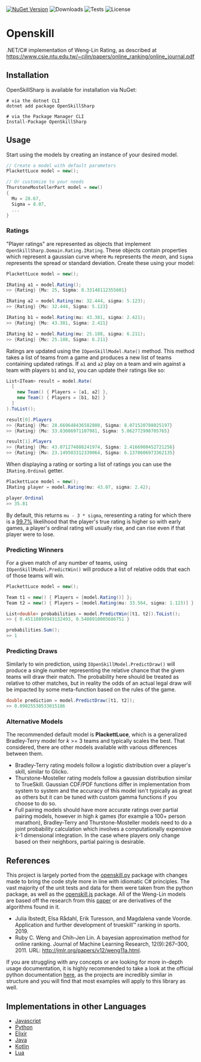 [![NuGet Version](https://img.shields.io/nuget/v/OpenSkillSharp)](https://img.shields.io/nuget/v/OpenSkillSharp)
![Downloads](https://img.shields.io/nuget/dt/OpenSkillSharp)
![Tests](https://img.shields.io/github/actions/workflow/status/myssto/OpenSkillSharp/ci.yml?label=tests)
![License](https://img.shields.io/github/license/myssto/OpenSkillSharp)

# Openskill

.NET/C# implementation of Weng-Lin Rating, as described at https://www.csie.ntu.edu.tw/~cjlin/papers/online_ranking/online_journal.pdf

## Installation

OpenSkillSharp is available for installation via NuGet:

```shell
# via the dotnet CLI
dotnet add package OpenSkillSharp

# via the Package Manager CLI
Install-Package OpenSkillSharp
```

## Usage

Start using the models by creating an instance of your desired model.

```cs
// Create a model with default parameters
PlackettLuce model = new();

// Or customize to your needs
ThurstoneMostellerPart model = new()
{
  Mu = 28.67,
  Sigma = 8.07,
  ...
}
```

### Ratings

"Player ratings" are represented as objects that implement `OpenSkillSharp.Domain.Rating.IRating`. These objects contain properties which represent a gaussian curve where `Mu` represents the _mean_, and `Sigma` represents the spread or standard deviation. Create these using your model:

```cs
PlackettLuce model = new();

IRating a1 = model.Rating();
>> {Rating} {Mu: 25, Sigma: 8.33148112355601}

IRating a2 = model.Rating(mu: 32.444, sigma: 5.123);
>> {Rating} {Mu: 32.444, Sigma: 5.123}

IRating b1 = model.Rating(mu: 43.381, sigma: 2.421);
>> {Rating} {Mu: 43.381, Sigma: 2.421}

IRating b2 = model.Rating(mu: 25.188, sigma: 6.211);
>> {Rating} {Mu: 25.188, Sigma: 6.211}
```

Ratings are updated using the `IOpenSkillModel.Rate()` method. This method takes a list of teams from a game and produces a new list of teams containing updated ratings. If `a1` and `a2` play on a team and win against a team with players `b1` and `b2`, you can update their ratings like so:

```cs
List<ITeam> result = model.Rate(
  [
    new Team() { Players = [a1, a2] },
    new Team() { Players = [b1, b2] }
  ]
).ToList();

result[0].Players
>> {Rating} {Mu: 28.669648436582808, Sigma: 8.071520788025197}
>> {Rating} {Mu: 33.83086971107981, Sigma: 5.062772998705765}

result[1].Players
>> {Rating} {Mu: 43.071274808241974, Sigma: 2.4166900452721256}
>> {Rating} {Mu: 23.149503312339064, Sigma: 6.1378606973362135}
```

When displaying a rating or sorting a list of ratings you can use the `IRating.Ordinal` getter.

```cs
PlackettLuce model = new();
IRating player = model.Rating(mu: 43.07, sigma: 2.42);

player.Ordinal
>> 35.81
```

By default, this returns `mu - 3 * sigma`, reresenting a rating for which there is a [99.7%](https://en.wikipedia.org/wiki/68–95–99.7_rule) likelihood that the player's true rating is higher so with early games, a player's ordinal rating will usually rise, and can rise even if that player were to lose.

### Predicting Winners

For a given match of any number of teams, using `IOpenSkillModel.PredictWin()` will produce a list of relative odds that each of those teams will win.

```cs
PlackettLuce model = new();

Team t1 = new() { Players = [model.Rating()] };
Team t2 = new() { Players = [model.Rating(mu: 33.564, sigma: 1.123)] };

List<double> probabilities = model.PredictWin([t1, t2]).ToList();
>> { 0.45110899943132493, 0.5488910005686751 }

probabilities.Sum();
>> 1
```

### Predicting Draws

Similarly to win prediction, using `IOpenSkillModel.PredictDraw()` will produce a single number representing the relative chance that the given teams will draw their match. The probability here should be treated as relative to other matches, but in reality the odds of an actual legal draw will be impacted by some meta-function based on the rules of the game.

```cs
double prediction = model.PredictDraw([t1, t2]);
>> 0.09025530533015186
```

### Alternative Models

The recommended default model is **PlackettLuce**, which is a generalized Bradley-Terry model for _k_ >= 3 teams and typically scales the best. That considered, there are other models available with various differences between them.

-   Bradley-Terry rating models follow a logistic distribution over a player's skill, similar to Glicko.
-   Thurstone-Mosteller rating models follow a gaussian distribution similar to TrueSkill. Gaussian CDF/PDF functions differ in implementation from system to system and the accuracy of this model isn't typically as great as others but it can be tuned with custom gamma functions if you choose to do so.
-   Full pairing models should have more accurate ratings over partial pairing models, however in high _k_ games (for example a 100+ person marathon), Bradley-Terry and Thurstone-Mosteller models need to do a joint probability calculation which involves a computationally expensive _k_-1 dimensional integration. In the case where players only change based on their neighbors, partial pairing is desirable.

## References

This project is largely ported from the [openskill.py](https://github.com/vivekjoshy/openskill.py) package with changes made to bring the code style more in line with idiomatic C# principles. The vast majority of the unit tests and data for them were taken from the python package, as well as the [openskill.js](https://github.com/philihp/openskill.js) package. All of the Weng-Lin models are based off the research from this [paper](https://jmlr.org/papers/v12/weng11a.html) or are derivatives of the algorithms found in it.

-   Julia Ibstedt, Elsa Rådahl, Erik Turesson, and Magdalena vande Voorde. Application and further development of trueskill™ ranking in sports. 2019.
-   Ruby C. Weng and Chih-Jen Lin. A bayesian approximation method for online ranking. Journal of Machine Learning Research, 12(9):267–300, 2011. URL: http://jmlr.org/papers/v12/weng11a.html.

If you are struggling with any concepts or are looking for more in-depth usage documentation, it is highly recommended to take a look at the official python documentation [here](https://openskill.me/en/stable/), as the projects are incredibly similar in structure and you will find that most examples will apply to this library as well.

## Implementations in other Languages

-   [Javascript](https://github.com/philihp/openskill.js)
-   [Python](https://github.com/vivekjoshy/openskill.py)
-   [Elixir](https://github.com/philihp/openskill.ex)
-   [Java](https://github.com/pocketcombats/openskill-java)
-   [Kotlin](https://github.com/brezinajn/openskill.kt)
-   [Lua](https://github.com/bstummer/openskill.lua)
